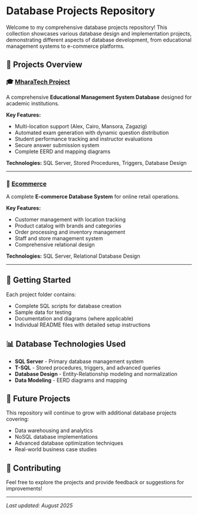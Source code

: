# Database Projects Repository

Welcome to my comprehensive database projects repository! This collection showcases various database design and implementation projects, demonstrating different aspects of database development, from educational management systems to e-commerce platforms.

## 📁 Projects Overview

### 🎓 [MharaTech Project](./MharaTech_Project/)
A comprehensive **Educational Management System Database** designed for academic institutions.

**Key Features:**
- Multi-location support (Alex, Cairo, Mansora, Zagazig)
- Automated exam generation with dynamic question distribution
- Student performance tracking and instructor evaluations
- Secure answer submission system
- Complete EERD and mapping diagrams

**Technologies:** SQL Server, Stored Procedures, Triggers, Database Design

---

### 🛒 [Ecommerce](./Ecommerce/)
A complete **E-commerce Database System** for online retail operations.

**Key Features:**
- Customer management with location tracking
- Product catalog with brands and categories
- Order processing and inventory management
- Staff and store management system
- Comprehensive relational design

**Technologies:** SQL Server, Relational Database Design

---

## 🚀 Getting Started

Each project folder contains:
- Complete SQL scripts for database creation
- Sample data for testing
- Documentation and diagrams (where applicable)
- Individual README files with detailed setup instructions

## 📊 Database Technologies Used

- **SQL Server** - Primary database management system
- **T-SQL** - Stored procedures, triggers, and advanced queries
- **Database Design** - Entity-Relationship modeling and normalization
- **Data Modeling** - EERD diagrams and mapping

## 🔮 Future Projects

This repository will continue to grow with additional database projects covering:
- Data warehousing and analytics
- NoSQL database implementations
- Advanced database optimization techniques
- Real-world business case studies

## 📝 Contributing

Feel free to explore the projects and provide feedback or suggestions for improvements!

---

*Last updated: August 2025*
